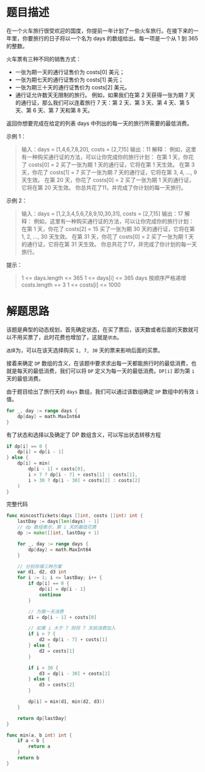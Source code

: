 # 题目描述

在一个火车旅行很受欢迎的国度，你提前一年计划了一些火车旅行。在接下来的一年里，你要旅行的日子将以一个名为 days 的数组给出。每一项是一个从 1 到 365 的整数。

火车票有三种不同的销售方式：

*   一张为期一天的通行证售价为 costs[0] 美元；
*   一张为期七天的通行证售价为 costs[1] 美元；
*   一张为期三十天的通行证售价为 costs[2] 美元。
*   通行证允许数天无限制的旅行。 例如，如果我们在第 2 天获得一张为期 7 天的通行证，那么我们可以连着旅行 7 天：第 2 天、第 3 天、第 4 天、第 5 天、第 6 天、第 7 天和第 8 天。

返回你想要完成在给定的列表 days 中列出的每一天的旅行所需要的最低消费。

 

示例 1：

>   输入：days = [1,4,6,7,8,20], costs = [2,7,15]
>   输出：11
>   解释： 
>   例如，这里有一种购买通行证的方法，可以让你完成你的旅行计划：
>   在第 1 天，你花了 costs[0] = 2 买了一张为期 1 天的通行证，它将在第 1 天生效。
>   在第 3 天，你花了 costs[1] = 7 买了一张为期 7 天的通行证，它将在第 3, 4, ..., 9 天生效。
>   在第 20 天，你花了 costs[0] = 2 买了一张为期 1 天的通行证，它将在第 20 天生效。
>   你总共花了 ​11，并完成了你计划的每一天旅行。

示例 2：

>   输入：days = [1,2,3,4,5,6,7,8,9,10,30,31], costs = [2,7,15]
>   输出：17
>   解释：
>   例如，这里有一种购买通行证的方法，可以让你完成你的旅行计划： 
>   在第 1 天，你花了 costs[2] = 15 买了一张为期 30 天的通行证，它将在第 1, 2, ..., 30 天生效。
>   在第 31 天，你花了 costs[0] = ​2 买了一张为期 1 天的通行证，它将在第 31 天生效。 
>   你总共花了 ​17，并完成了你计划的每一天旅行。


提示：

>   1 <= days.length <= 365
>   1 <= days[i] <= 365
>   days 按顺序严格递增
>   costs.length == 3
>   1 <= costs[i] <= 1000

# 解题思路

该题是典型的动态规划，首先确定状态，在买了票后，该天数或者后面的天数就可以不用买票了，此时花费也增加了，这就是`状态`。



`选择`为，可以在该天选择购买 `1, 7, 30` 天的票来影响后面的买票。



接着来确定 `DP` 数组的含义，在该题中要求求出每一天都能旅行时的最低消费，也就是每天的最低消费，我们可以将 `DP` 定义为每一天的最低消费。`DP[i]` 即为第 `i` 天的最低消费。



由于题目给出了旅行天的 `days` 数组，我们可以通过该数组确定 `DP` 数组中的有效 `i` 值。

```go
for _, day := range days {
    dp[day] = math.MaxInt64
}
```



有了状态和选择以及确定了 DP 数组含义，可以写出状态转移方程

```go
if dp[i] == 0 {
    dp[i] = dp[i - 1]
} else {
    dp[i] = min(
        dp[i - 1] + costs[0],
        i > 7 ? dp[i - 7] + costs[1] : costs[1],
        i > 30 ? dp[i - 30] + costs[2] : costs[2]
	)
}
```

完整代码

```go
func mincostTickets(days []int, costs []int) int {
    lastDay := days[len(days) - 1]
    // dp 数组表示，第 i 天的最低花费
    dp := make([]int, lastDay + 1)

    for _, day := range days {
        dp[day] = math.MaxInt64
    }

    // 分别存储三种方案
    var d1, d2, d3 int
    for i := 1; i <= lastDay; i++ {
        if dp[i] == 0 {
            dp[i] = dp[i - 1]
            continue
        }

        // 为第一天消费
        d1 = dp[i - 1] + costs[0]

        // 如果 i 大于 7 则将 7 天前消费加入
        if i > 7 {
            d2 = dp[i - 7] + costs[1]
        } else {
            d2 = costs[1]
        }

        if i > 30 {
            d3 = dp[i - 30] + costs[2]
        } else {
            d3 = costs[2]
        }

        dp[i] = min(d1, min(d2, d3))
    }

    return dp[lastDay]
}

func min(a, b int) int {
    if a < b {
        return a
    }
    return b
}
```

